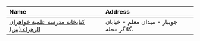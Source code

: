 | Name                                                                                                                     | Address                                  |
|:-------------------------------------------------------------------------------------------------------------------------|:-----------------------------------------|
| [كتابخانه مدرسه علمیه خواهران الزهراء (س)](https://lib.ir/fa/library/487/كتابخانه-مدرسه-علمیه-خواهران-الزهراء-س/search/) | جویبار - میدان معلم - خیابان گلاگر محله. |